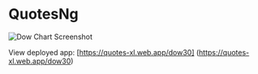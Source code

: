 # QuotesNg
![Dow Chart Screenshot](/assets/screenshot.png)

View deployed app: [https://quotes-xl.web.app/dow30] (https://quotes-xl.web.app/dow30)

